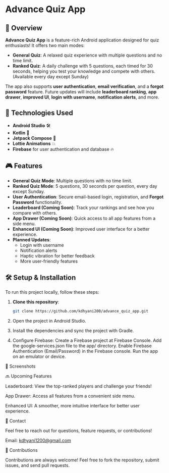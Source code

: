 # **Advance Quiz App**

## 🚀 Overview

**Advance Quiz App** is a feature-rich Android application designed for quiz enthusiasts! It offers two main modes:  
- **General Quiz**: A relaxed quiz experience with multiple questions and no time limit.
- **Ranked Quiz**: A daily challenge with 5 questions, each timed for 30 seconds, helping you test your knowledge and compete with others. (Available every day except Sunday)

The app also supports **user authentication**, **email verification**, and a **forgot password** feature. Future updates will include **leaderboard ranking**, **app drawer**, **improved UI**, **login with username**, **notification alerts**, and more.

## 🔧 Technologies Used

- **Android Studio** 🛠️  
- **Kotlin** 🚀  
- **Jetpack Compose** 🎨  
- **Lottie Animations** 💥  
- **Firebase** for user authentication and database 🔥

## 🎮 Features

- **General Quiz Mode**: Multiple questions with no time limit.
- **Ranked Quiz Mode**: 5 questions, 30 seconds per question, every day except Sunday.
- **User Authentication**: Secure email-based login, registration, and **Forgot Password** functionality.
- **Leaderboard (Coming Soon)**: Track your rankings and see how you compare with others.
- **App Drawer (Coming Soon)**: Quick access to all app features from a side menu.
- **Enhanced UI (Coming Soon)**: Improved user interface for a better experience.
- **Planned Updates**:
  - Login with username
  - Notification alerts
  - Haptic vibration for better feedback
  - More user-friendly features

## 🛠️ Setup & Installation

To run this project locally, follow these steps:

1. **Clone this repository**:
   ```bash
   git clone https://github.com/kdhyani200/advance_quiz_app.git
2. Open the project in Android Studio.

3. Install the dependencies and sync the project with Gradle.

4. Configure Firebase:
  Create a Firebase project at Firebase Console.
  Add the google-services.json file to the app/ directory.
  Enable Firebase Authentication (Email/Password) in the Firebase console.
  Run the app on an emulator or device.

📱 Screenshots
  

🔜 Upcoming Features

  Leaderboard: View the top-ranked players and challenge your friends!
  
  App Drawer: Access all features from a convenient side menu.
  
  Enhanced UI: A smoother, more intuitive interface for better user experience.
  
📧 Contact

  Feel free to reach out for questions, feature requests, or contributions!

  Email: kdhyani1200@gmail.com
  
🙌 Contributions

  Contributions are always welcome! Feel free to fork the repository, submit issues, and send pull requests.
